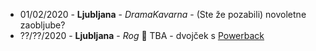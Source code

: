 * 01/02/2020 - **Ljubljana** - _DramaKavarna_ - (Ste že pozabili) novoletne zaobljube?
* ??/??/2020 - **Ljubljana** - _Rog_ 📣 TBA - dvojček s [Powerback](https://www.facebook.com/powerbackband/)

